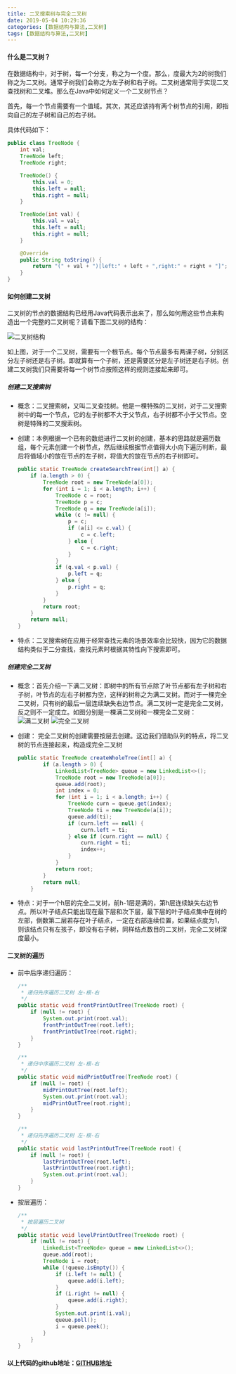 ```yaml
---
title: 二叉搜索树与完全二叉树
date: 2019-05-04 10:29:36
categories: [数据结构与算法,二叉树]
tags: [数据结构与算法,二叉树]
---
```


#### 什么是二叉树？

在数据结构中，对于树，每一个分支，称之为一个度。那么，度最大为2的树我们称之为二叉树。通常子树我们会称之为左子树和右子树。二叉树通常用于实现二叉查找树和二叉堆。那么在Java中如何定义一个二叉树节点？

首先，每一个节点需要有一个值域。其次，其还应该持有两个树节点的引用，即指向自己的左子树和自己的右子树。

<!--more-->

具体代码如下：
```java
public class TreeNode {
    int val;
    TreeNode left;
    TreeNode right;

    TreeNode() {
        this.val = 0;
        this.left = null;
        this.right = null;
    }

    TreeNode(int val) {
        this.val = val;
        this.left = null;
        this.right = null;
    }

    @Override
    public String toString() {
        return "(" + val + ")[left:" + left + ",right:" + right + "]";
    }
}
```


#### 如何创建二叉树

二叉树的节点的数据结构已经用Java代码表示出来了，那么如何用这些节点来构造出一个完整的二叉树呢？请看下图二叉树的结构：

![二叉树结构](ecs.png)

如上图，对于一个二叉树，需要有一个根节点。每个节点最多有两课子树，分别区分左子树还是右子树。即就算有一个子树，还是需要区分是左子树还是右子树。创建二叉树我们只需要将每一个树节点按照这样的规则连接起来即可。

##### 创建二叉搜索树

- 概念：二叉搜索树，又叫二叉查找树。他是一棵特殊的二叉树，对于二叉搜索树中的每一个节点，它的左子树都不大于父节点，右子树都不小于父节点。空树是特殊的二叉搜索树。
- 创建：本例根据一个已有的数组进行二叉树的创建，基本的思路就是遍历数组，每个元素创建一个树节点，然后继续根据节点值得大小向下遍历判断，最后将值域小的放在节点的左子树，将值大的放在节点的右子树即可。
  ```java
  public static TreeNode createSearchTree(int[] a) {
      if (a.length > 0) {
          TreeNode root = new TreeNode(a[0]);
          for (int i = 1; i < a.length; i++) {
              TreeNode c = root;
              TreeNode p = c;
              TreeNode q = new TreeNode(a[i]);
              while (c != null) {
                  p = c;
                  if (a[i] <= c.val) {
                      c = c.left;
                  } else {
                      c = c.right;
                  }
              }
              if (q.val < p.val) {
                  p.left = q;
              } else {
                  p.right = q;
              }
          }
          return root;
      }
      return null;
  }
  ```

- 特点：二叉搜索树在应用于经常查找元素的场景效率会比较快，因为它的数据结构类似于二分查找，查找元素时根据其特性向下搜索即可。

##### 创建完全二叉树

  - 概念：首先介绍一下满二叉树：即树中的所有节点除了叶节点都有左子树和右子树，叶节点的左右子树都为空，这样的树称之为满二叉树。而对于一棵完全二叉树，只有树的最后一层连续缺失右边节点。满二叉树一定是完全二叉树，反之则不一定成立。如图分别是一棵满二叉树和一棵完全二叉树：
    ![满二叉树](mecs.png)
    ![完全二叉树](wqecs.png)

  - 创建： 完全二叉树的创建需要按层去创建。这边我们借助队列的特点，将二叉树的节点连接起来，构造成完全二叉树
    ```java
    public static TreeNode createWholeTree(int[] a) {
            if (a.length > 0) {
                LinkedList<TreeNode> queue = new LinkedList<>();
                TreeNode root = new TreeNode(a[0]);
                queue.add(root);
                int index = 0;
                for (int i = 1; i < a.length; i++) {
                    TreeNode curn = queue.get(index);
                    TreeNode ti = new TreeNode(a[i]);
                    queue.add(ti);
                    if (curn.left == null) {
                        curn.left = ti;
                    } else if (curn.right == null) {
                        curn.right = ti;
                        index++;
                    }
                }
                return root;
            }
            return null;
        }
    ```

  - 特点：对于一个h层的完全二叉树，前h-1层是满的，第h层连续缺失右边节点。所以叶子结点只能出现在最下层和次下层，最下层的叶子结点集中在树的左部，倒数第二层若存在叶子结点，一定在右部连续位置，如果结点度为1，则该结点只有左孩子，即没有右子树，同样结点数目的二叉树，完全二叉树深度最小。

#### 二叉树的遍历

  - 前中后序递归遍历：
    ```java
    /**
     * 递归先序遍历二叉树 左-根-右
     */
    public static void frontPrintOutTree(TreeNode root) {
        if (null != root) {
            System.out.print(root.val);
            frontPrintOutTree(root.left);
            frontPrintOutTree(root.right);
        }
    }

    /**
     * 递归中序遍历二叉树 左-根-右
     */
    public static void midPrintOutTree(TreeNode root) {
        if (null != root) {
            midPrintOutTree(root.left);
            System.out.print(root.val);
            midPrintOutTree(root.right);
        }
    }

    /**
     * 递归先序遍历二叉树 左-根-右
     */
    public static void lastPrintOutTree(TreeNode root) {
        if (null != root) {
            lastPrintOutTree(root.left);
            lastPrintOutTree(root.right);
            System.out.print(root.val);
        }
    }
    ```

  - 按层遍历：
    ```java
    /**
     * 按层遍历二叉树
     */
    public static void levelPrintOutTree(TreeNode root) {
        if (null != root) {
            LinkedList<TreeNode> queue = new LinkedList<>();
            queue.add(root);
            TreeNode i = root;
            while (!queue.isEmpty()) {
                if (i.left != null) {
                    queue.add(i.left);
                }
                if (i.right != null) {
                    queue.add(i.right);
                }
                System.out.print(i.val);
                queue.poll();
                i = queue.peek();
            }
        }
    }
    ```
#### 以上代码的github地址：[GITHUB地址](https://github.com/Fatezhang/DataStructureAndAlgorithm/tree/master/src/main/java/DataStructure/Tree)
